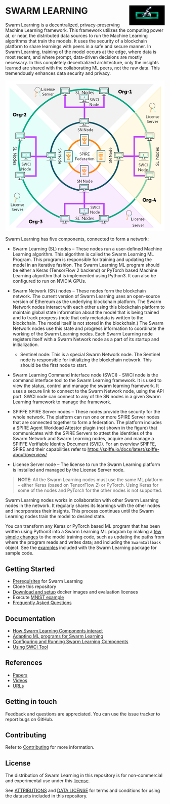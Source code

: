 # <d></d> <img style="float: right;" src="docs/images/GettyImages-1148109728_EAA-graphic-A_112_0_72_RGB.jpg?raw=true"/> SWARM LEARNING
Swarm Learning is a decentralized, privacy-preserving Machine Learning framework. This framework utilizes the computing power at, or near, the distributed data sources to run the Machine Learning algorithms that train the models. It uses the security of a blockchain platform to share learnings with peers in a safe and secure manner. In Swarm Learning, training of the model occurs at the edge, where data is most recent, and where prompt, data-driven decisions are mostly necessary. In this completely decentralized architecture, only the insights learned are shared with the collaborating ML peers, not the raw data. This tremendously enhances data security and privacy.

<d></d> <img style="float: center;" src="docs/images/sl_platform_components.png?raw=true"/>

Swarm Learning has five components, connected to form a network: 
- Swarm Learning (SL) nodes – These nodes run a user-defined Machine Learning algorithm. This algorithm is called the Swarm Learning ML Program. This program is responsible for training and updating the model in an iterative fashion. The Swarm Learning ML program should be either a Keras (TensorFlow 2 backend) or PyTorch based Machine Learning algorithm that is implemented using Python3. It can also be configured to run on NVIDIA GPUs.
- Swarm Network (SN) nodes – These nodes form the blockchain network. The current version of Swarm Learning uses an open-source version of Ethereum as the underlying blockchain platform. The Swarm Network nodes interact with each other using this blockchain platform to maintain global state information about the model that is being trained and to track progress (note that only metadata is written to the blockchain. The model itself is not stored in the blockchain.) The Swarm Network nodes use this state and progress information to coordinate the working of the Swarm Learning nodes. Each Swarm Learning node registers itself with a Swarm Network node as a part of its startup and initialization.
   - Sentinel node: This is a special Swarm Network node. The Sentinel node is responsible for initializing the blockchain network. This should be the first node to start.
- Swarm Learning Command Interface node (SWCI) - SWCI node is the command interface tool to the Swarm Learning framework. It is used to view the status, control and manage the swarm learning framework. It uses a secure link to connect to the Swarm Network node, using the API port. SWCI node can connect to any of the SN nodes in a given Swarm Learning framework to manage the framework.
- SPIFFE SPIRE Server nodes – These nodes provide the security for the whole network. The platform can run one or more SPIRE Server nodes that are connected together to form a federation. The platform includes a SPIRE Agent Workload Attestor plugin (not shown in the figure) that communicates with the SPIRE Servers to attest the identities of the Swarm Network and Swarm Learning nodes, acquire and manage a SPIFFE Verifiable Identity Document (SVID). For an overview SPIFFE, SPIRE and their capabilities refer to <https://spiffe.io/docs/latest/spiffe-about/overview/>

- License Server node – The license to run the Swarm Learning platform is installed and managed by the License Server node.

>**NOTE**: All the Swarm Learning nodes must use the same ML platform – either Keras (based on TensorFlow 2) or PyTorch. Using Keras for some of the nodes and PyTorch for the other nodes is not supported.

Swarm Learning nodes works in collaboration with other Swarm Learning nodes in the network. It regularly shares its learnings with the other nodes and incorporates their insights. This process continues until the Swarm Learning nodes train the model to desired state.

You can transform any Keras or PyTorch based ML program that has been written using Python3 into a Swarm Learning ML program by making a [few simple changes](docs/ml_algorithm.md) to the model training code, such as updating the paths from where the program reads and writes data; and including the `SwarmCallback` object. See the [examples](examples) included with the Swarm Learning package for sample code.

## Getting Started
  - [Prerequisites](docs/Prerequisites.md) for Swarm Learning
  - Clone this repository 
  - [Download and setup](docs/setup.md) docker images and evaluation licenses
  - Execute [MNIST example](examples/mnist-keras) 
  - [Frequently Asked Questions](docs/FAQ.md)

## Documentation
  - [How Swarm Learning Components interact](docs/Component_interactions.md)
  - [Adapting ML programs for Swarm Learning](docs/ml_algorithm.md)
  - [Configuring and Running Swarm Learning Components](docs/RunningSL.md)
  - [Using SWCI Tool](docs/swci_tool.md)
  
## References
  - [Papers](docs/papers-and-articles.md)
  - [Videos](docs/videos.md)
  - [URLs](docs/URL.md)
  
## Getting in touch 
  Feedback and questions are appreciated. You can use the issue tracker to report bugs on GitHub.

## Contributing
  Refer to [Contributing](CONTRIBUTING.md) for more information.

## License
  The distribution of Swarm Learning in this repository is for non-commercial and experimental use under this [license](LICENSE.md). 
  
  See [ATTRIBUTIONS](ATTRIBUTIONS.md) and [DATA LICENSE](DATA_LICENSE.md) for terms and conditions for using the datasets included in this repository.
